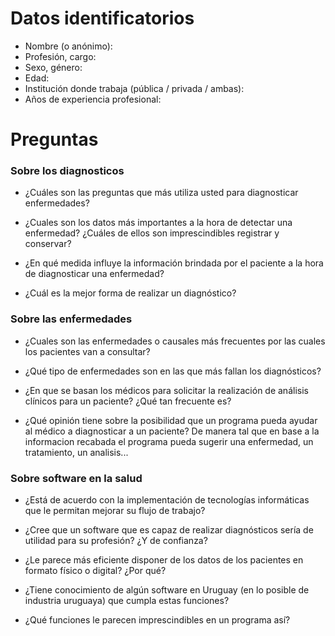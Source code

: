 # Datos identificatorios

- Nombre (o anónimo):
- Profesión, cargo:
- Sexo, género:
- Edad:
- Institución donde trabaja (pública / privada / ambas):
- Años de experiencia profesional:

# Preguntas

### Sobre los diagnosticos
- ¿Cuáles son las preguntas que más utiliza usted para diagnosticar
enfermedades?

- ¿Cuales son los datos más importantes a la hora de detectar una
enfermedad? ¿Cuáles de ellos son imprescindibles registrar y
conservar?

- ¿En qué medida influye la información brindada por el paciente a la
hora de diagnosticar una enfermedad?

- ¿Cuál es la mejor forma de realizar un diagnóstico?

### Sobre las enfermedades
- ¿Cuales son las enfermedades o causales más frecuentes por las
cuales los pacientes van a consultar?

- ¿Qué tipo de enfermedades son en las que más fallan los
diagnósticos?

- ¿En que se basan los médicos para solicitar la
realización de análisis clínicos para un paciente? ¿Qué tan frecuente
es?

- ¿Qué opinión tiene sobre la posibilidad que un programa pueda
ayudar al médico a diagnosticar a un paciente? De manera tal que en base a la informacion recabada el programa pueda sugerir una enfermedad, un tratamiento, un analisis...

### Sobre software en la salud
- ¿Está de acuerdo con la implementación de tecnologías informáticas
que le permitan mejorar su flujo de trabajo?

- ¿Cree que un software que es capaz de realizar diagnósticos sería de
utilidad para su profesión? ¿Y de confianza?

- ¿Le parece más eficiente disponer de los datos de los pacientes en
formato físico o digital? ¿Por qué?

- ¿Tiene conocimiento de algún software en Uruguay (en lo posible de industria uruguaya) que cumpla estas funciones?

- ¿Qué funciones le parecen imprescindibles en un programa así? 